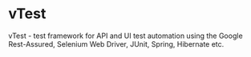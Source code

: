 # vTest

vTest - test framework for API and UI test automation using the Google Rest-Assured, Selenium Web Driver, JUnit, Spring, Hibernate etc.
